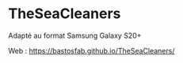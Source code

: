# TheSeaCleaners

Adapté au format Samsung Galaxy S20+

Web : https://bastosfab.github.io/TheSeaCleaners/
